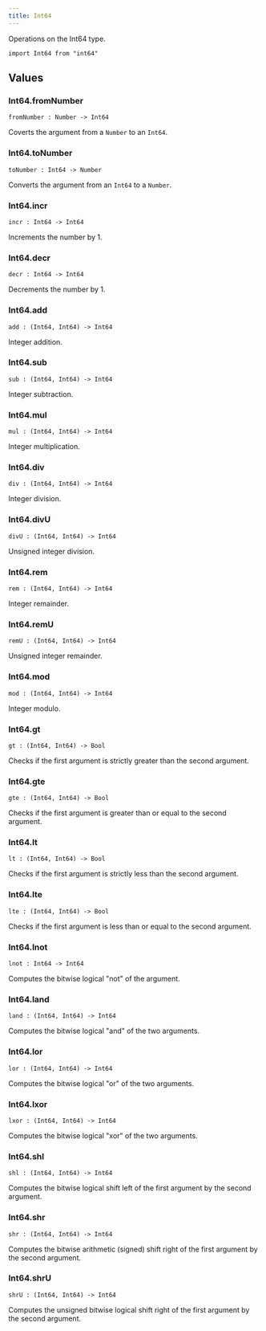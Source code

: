 ```yaml
---
title: Int64
---
```


Operations on the Int64 type.

```grain
import Int64 from "int64"
```

## Values

### Int64.**fromNumber**

```grain
fromNumber : Number -> Int64
```

Coverts the argument from a `Number` to an `Int64`.

### Int64.**toNumber**

```grain
toNumber : Int64 -> Number
```

Converts the argument from an `Int64` to a `Number`.

### Int64.**incr**

```grain
incr : Int64 -> Int64
```

Increments the number by 1.

### Int64.**decr**

```grain
decr : Int64 -> Int64
```

Decrements the number by 1.

### Int64.**add**

```grain
add : (Int64, Int64) -> Int64
```

Integer addition.

### Int64.**sub**

```grain
sub : (Int64, Int64) -> Int64
```

Integer subtraction.

### Int64.**mul**

```grain
mul : (Int64, Int64) -> Int64
```

Integer multiplication.

### Int64.**div**

```grain
div : (Int64, Int64) -> Int64
```

Integer division.

### Int64.**divU**

```grain
divU : (Int64, Int64) -> Int64
```

Unsigned integer division.

### Int64.**rem**

```grain
rem : (Int64, Int64) -> Int64
```

Integer remainder.

### Int64.**remU**

```grain
remU : (Int64, Int64) -> Int64
```

Unsigned integer remainder.

### Int64.**mod**

```grain
mod : (Int64, Int64) -> Int64
```

Integer modulo.

### Int64.**gt**

```grain
gt : (Int64, Int64) -> Bool
```

Checks if the first argument is strictly greater than the second argument.

### Int64.**gte**

```grain
gte : (Int64, Int64) -> Bool
```

Checks if the first argument is greater than or equal to the second argument.

### Int64.**lt**

```grain
lt : (Int64, Int64) -> Bool
```

Checks if the first argument is strictly less than the second argument.

### Int64.**lte**

```grain
lte : (Int64, Int64) -> Bool
```

Checks if the first argument is less than or equal to the second argument.


### Int64.**lnot**

```grain
lnot : Int64 -> Int64
```

Computes the bitwise logical "not" of the argument.

### Int64.**land**

```grain
land : (Int64, Int64) -> Int64
```

Computes the bitwise logical "and" of the two arguments.

### Int64.**lor**

```grain
lor : (Int64, Int64) -> Int64
```

Computes the bitwise logical "or" of the two arguments.

### Int64.**lxor**

```grain
lxor : (Int64, Int64) -> Int64
```

Computes the bitwise logical "xor" of the two arguments.

### Int64.**shl**

```grain
shl : (Int64, Int64) -> Int64
```

Computes the bitwise logical shift left of the first argument by the second argument.

### Int64.**shr**

```grain
shr : (Int64, Int64) -> Int64
```

Computes the bitwise arithmetic (signed) shift right of the first argument by the second argument.

### Int64.**shrU**

```grain
shrU : (Int64, Int64) -> Int64
```

Computes the unsigned bitwise logical shift right of the first argument by the second argument.
